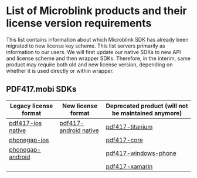 # List of Microblink products and their license version requirements

This list contains information about which Microblink SDK has already been migrated to new license key scheme. This list servers primarily as information to our users. We will first update our native SDKs to new API and license scheme and then wrapper SDKs. Therefore, in the interim, same product may require both old and new license version, depending on whether it is used directly or within wrapper.

## PDF417.mobi SDKs

| Legacy license format                                              | New license format                                                    | Deprecated product (will not be maintained anymore)                      |
| ------------------------------------------------------------------ | --------------------------------------------------------------------- | ------------------------------------------------------------------------ |
| [pdf417-ios native](https://github.com/PDF417/pdf417-ios)          | [pdf417-android native](https://github.com/PDF417/pdf417-android)     | [pdf417-titanium](https://github.com/PDF417/pdf417-titanium)             |
| [phonegap-ios](https://github.com/PDF417/pdf417-phonegap)          |                                                                       | [pdf417-core](https://github.com/PDF417/pdf417-core)                     |
| [phonegap-android](https://github.com/PDF417/pdf417-phonegap)      |                                                                       | [pdf417-windows-phone](https://github.com/PDF417/pdf417-windows-phone)   |
|                                                                    |                                                                       | [pdf417-xamarin](https://github.com/PDF417/pdf417-xamarin)               |